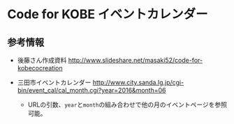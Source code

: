 # Code for KOBE イベントカレンダー #

## 参考情報 ##

* 後藤さん作成資料
http://www.slideshare.net/masaki52/code-for-kobecocreation

* 三田市イベントカレンダー
http://www.city.sanda.lg.jp/cgi-bin/event_cal/cal_month.cgi?year=2016&month=06
  * URLの引数、`year`と`month`の組み合わせで他の月のイベントページを参照可能。
